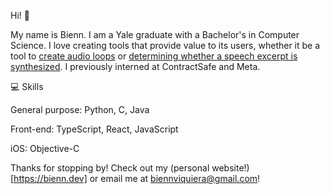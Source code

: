 Hi! 👋 

My name is Bienn. I am a Yale graduate with a Bachelor's in Computer Science. I love creating tools that provide value to its users, whether it be a tool to [create audio loops](https://looper.bienn.dev) or [determining whether a speech excerpt is synthesized](https://github.com/biennviquiera/speech-classifier). I previously interned at ContractSafe and Meta. 

💻 Skills

General purpose: Python, C, Java

Front-end: TypeScript, React, JavaScript

iOS: Objective-C

Thanks for stopping by! Check out my (personal website!)[https://bienn.dev] or email me at biennviquiera@gmail.com!

